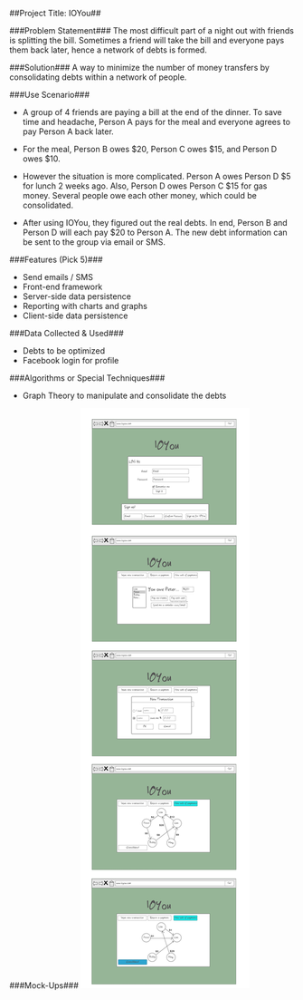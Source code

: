 ##Project Title: IOYou##

###Problem Statement###
The most difficult part of a night out with friends is splitting the bill. Sometimes a friend will take the bill and everyone pays them back later, hence a network of debts is formed. 

###Solution###
A way to minimize the number of money transfers by consolidating debts within a network of people. 

###Use Scenario###
* A group of 4 friends are paying a bill at the end of the dinner. To save time and headache, Person A pays for the meal and everyone agrees to pay Person A back later.

* For the meal, Person B owes $20, Person C owes $15, and Person D owes $10. 

* However the situation is more complicated. Person A owes Person D $5 for lunch 2 weeks ago. Also, Person D owes Person C $15 for gas money. Several people owe each other money, which could be consolidated.

* After using IOYou, they figured out the real debts. In end, Person B and Person D will each pay $20 to Person A. The new debt information can be sent to the group via email or SMS.

###Features (Pick 5)###
* Send emails / SMS
* Front-end framework
* Server-side data persistence
* Reporting with charts and graphs
* Client-side data persistence

###Data Collected & Used###
* Debts to be optimized
* Facebook login for profile

###Algorithms or Special Techniques###
* Graph Theory to manipulate and consolidate the debts

###Mock-Ups###
![IOYou Mockups](mockup.png)